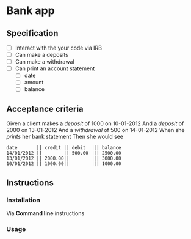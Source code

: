# Bank app

## Specification

- [ ] Interact with the your code via IRB
- [ ] Can make a deposits
- [ ] Can make a withdrawal
- [ ] Can print an account statement
  - [ ] date
  - [ ] amount
  - [ ] balance

## Acceptance criteria

  Given a client makes a *deposit* of 1000 on 10-01-2012 And a *deposit* of 2000 on 13-01-2012 And a *withdrawal* of 500 on 14-01-2012 When she *prints* her bank statement Then she would see

```
date       || credit || debit   || balance
14/01/2012 ||        || 500.00  || 2500.00
13/01/2012 || 2000.00||         || 3000.00
10/01/2012 || 1000.00||         || 1000.00
```

## Instructions

### Installation
Via **Command line** instructions


### Usage
